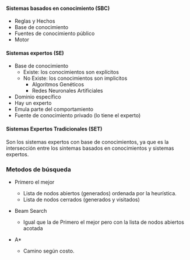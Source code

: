 
#### Sistemas basados en conocimiento (SBC)

  * Reglas y Hechos
  * Base de conocimiento
  * Fuentes de conocimiento público
  * Motor

#### Sistemas expertos (SE)

  * Base de conocimiento
    * Existe: los conocimientos son explícitos
    * No Existe: los conocimientos son implicitos
      * Algoritmos Genéticos
      * Redes Neuronales Artificiales
  * Dominio específico
  * Hay un experto
  * Emula parte del comportamiento
  * Fuente de conocimiento privado (lo tiene el experto)

#### Sistemas Expertos Tradicionales (SET)

Son los sistemas expertos con base de conocimientos, ya que es la intersección
entre los sintemas basados en conocimientos y sistemas expertos.


### Metodos de búsqueda

* Primero el mejor

  * Lista de nodos abiertos (generados) ordenada por la heurística.
  * Lista de nodos cerrados (generados y visitados)

* Beam Search

  * Igual que la de Primero el mejor pero con la lista de nodos abiertos acotada

* A*

  * Camino según costo.
